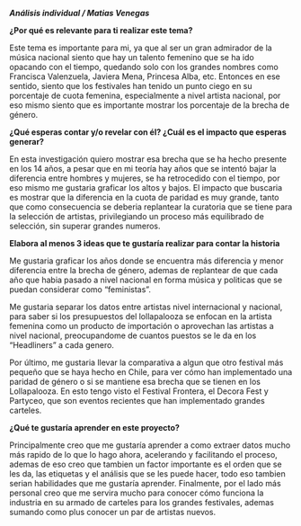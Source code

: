 ***Análisis individual / Matias Venegas***

**¿Por qué es relevante para ti realizar este tema?**

Este tema es importante para mi, ya que al ser un gran admirador de la música nacional siento que hay un talento femenino que se ha ido opacando con el tiempo, quedando solo con los grandes nombres como Francisca Valenzuela, Javiera Mena, Princesa Alba, etc. Entonces en ese sentido, siento que los festivales han tenido un punto ciego en su porcentaje de cuota femenina, especialmente a nivel artista nacional, por eso mismo siento que es importante mostrar los porcentaje de la brecha de género.

**¿Qué esperas contar y/o revelar con él? ¿Cuál es el impacto que esperas generar?**

En esta investigación quiero mostrar esa brecha que se ha hecho presente en los 14 años, a pesar que en mi teoría hay años que se intentó bajar la diferencia entre hombres y mujeres, se ha retrocedido con el tiempo, por eso mismo me gustaria graficar los altos y bajos. El impacto que buscaria es mostrar que la diferencia en la  cuota de paridad es muy grande, tanto que como consecuencia se deberia replantear la curatoria que se tiene para la selección de artistas, privilegiando un proceso más equilibrado de selección, sin superar grandes numeros.

**Elabora al menos 3 ideas que te gustaría realizar para contar la historia**

Me gustaria graficar los años donde se encuentra más diferencia y menor diferencia entre la brecha de género, ademas de replantear de que cada año que habia pasado a nivel nacional en forma música y politicas que se puedan considerar como “feministas”.

Me gustaria separar los datos entre artistas nivel internacional y nacional, para saber si los presupuestos del lollapalooza se enfocan en la artista femenina como un producto de importación o aprovechan las artistas a nivel nacional, preocupandome de cuantos puestos se le da en los “Headliners” a cada genero.

Por último, me gustaria llevar la comparativa a algun que otro festival más pequeño que se haya hecho en Chile, para ver cómo han implementado una paridad de género o si se mantiene esa brecha que se tienen en los Lollapalooza. En esto tengo visto el Festival Frontera, el Decora Fest y Partyceo, que son eventos recientes que han implementado grandes carteles.

**¿Qué te gustaría aprender en este proyecto?**

Principalmente creo que me gustaría aprender a como extraer datos mucho más rapido de lo que lo hago ahora, acelerando y facilitando el proceso, ademas de eso creo que tambien un factor importante es el orden que se les da, las etiquetas y el análisis que se les puede hacer, todo eso tambien serian habilidades que me gustaría aprender. Finalmente, por el lado más personal creo que me servira mucho para conocer cómo funciona la industria en su armado de carteles para los grandes festivales, ademas sumando como plus conocer un par de artistas nuevos.
